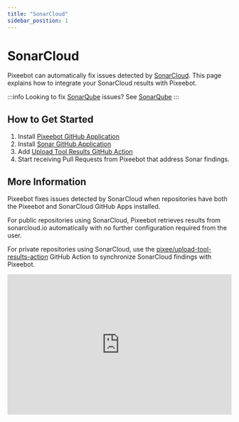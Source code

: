 ```yaml
---
title: "SonarCloud"
sidebar_position: 1
---
```


# SonarCloud

Pixeebot can automatically fix issues detected by [SonarCloud](https://www.sonarsource.com/products/sonarcloud/). This page explains how to integrate your SonarCloud results with Pixeebot.

:::info
Looking to fix [SonarQube](https://www.sonarsource.com/products/sonarqube/) issues? See [SonarQube](./sonarqube.md)
:::

## How to Get Started

1. Install [Pixeebot GitHub Application](https://github.com/marketplace/pixeebot-automated-code-fixes)
2. Install [Sonar GitHub Application](https://github.com/marketplace/sonarcloud)
3. Add [Upload Tool Results GitHub Action](https://github.com/marketplace/actions/upload-tool-results-to-pixeebot)
4. Start receiving Pull Requests from Pixeebot that address Sonar findings.

## More Information

Pixeebot fixes issues detected by SonarCloud when repositories have both the Pixeebot and SonarCloud GitHub Apps installed.

For public repositories using SonarCloud, Pixeebot retrieves results from sonarcloud.io automatically with no further configuration required from the user.

For private repositories using SonarCloud, use the [pixee/upload-tool-results-action](https://github.com/pixee/upload-tool-results-action) GitHub Action to synchronize SonarCloud findings with Pixeebot.

<iframe width="100%" height="315" src="https://www.youtube.com/embed/-Rx5NrZ8zDw?si=B3ktZrOH19fWNLTg" title="YouTube video player" frameborder="0" allow="accelerometer; autoplay; clipboard-write; encrypted-media; gyroscope; picture-in-picture; web-share" allowfullscreen></iframe>
